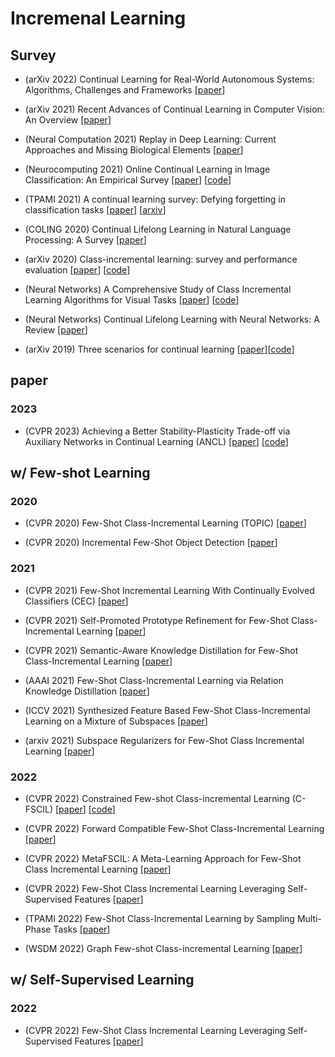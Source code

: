 # Incremenal Learning

## Survey

* (arXiv 2022) Continual Learning for Real-World Autonomous Systems: Algorithms, Challenges and Frameworks [[paper](https://arxiv.org/abs/2105.12374)]

* (arXiv 2021) Recent Advances of Continual Learning in Computer Vision: An Overview [[paper](https://arxiv.org/abs/2109.11369)]

* (Neural Computation 2021) Replay in Deep Learning: Current Approaches and Missing Biological Elements [[paper](https://arxiv.org/abs/2104.04132)]

* (Neurocomputing 2021) Online Continual Learning in Image Classification: An Empirical Survey [[paper](https://arxiv.org/abs/2101.10423)] [[code](https://github.com/RaptorMai/online-continual-learning)]

* (TPAMI 2021) A continual learning survey: Defying forgetting in classification tasks [[paper](https://ieeexplore.ieee.org/abstract/document/9349197)] [[arxiv](https://arxiv.org/pdf/1909.08383.pdf)]

* (COLING 2020) Continual Lifelong Learning in Natural Language Processing: A Survey [[paper](https://www.aclweb.org/anthology/2020.coling-main.574/)]

* (arXiv 2020) Class-incremental learning: survey and performance evaluation [[paper](https://arxiv.org/abs/2010.15277)] [[code](https://github.com/mmasana/FACIL)]

* (Neural Networks) A Comprehensive Study of Class Incremental Learning Algorithms for Visual Tasks [[paper](https://arxiv.org/abs/2011.01844)] [[code](https://github.com/EdenBelouadah/class-incremental-learning/tree/master/cil)]

* (Neural Networks) Continual Lifelong Learning with Neural Networks: A Review [[paper](https://arxiv.org/abs/1802.07569)]

* (arXiv 2019) Three scenarios for continual learning [[paper](https://arxiv.org/abs/1904.07734)][[code](https://github.com/GMvandeVen/continual-learning)]



## paper

### 2023

* (CVPR 2023) Achieving a Better Stability-Plasticity Trade-off via Auxiliary Networks in Continual Learning (ANCL) [[paper](https://arxiv.org/abs/2303.09483)] [[code](https://github.com/kim-sanghwan/ANCL)]


## w/ Few-shot Learning

### 2020

* (CVPR 2020) Few-Shot Class-Incremental Learning (TOPIC) [[paper](https://openaccess.thecvf.com/content_CVPR_2020/html/Tao_Few-Shot_Class-Incremental_Learning_CVPR_2020_paper.html)]

* (CVPR 2020) Incremental Few-Shot Object Detection [[paper](https://openaccess.thecvf.com/content_CVPR_2020/html/Perez-Rua_Incremental_Few-Shot_Object_Detection_CVPR_2020_paper.html)]

### 2021

* (CVPR 2021) Few-Shot Incremental Learning With Continually Evolved Classifiers (CEC) [[paper](https://openaccess.thecvf.com/content/CVPR2021/html/Zhang_Few-Shot_Incremental_Learning_With_Continually_Evolved_Classifiers_CVPR_2021_paper.html)]

* (CVPR 2021) Self-Promoted Prototype Refinement for Few-Shot Class-Incremental Learning [[paper](https://openaccess.thecvf.com/content/CVPR2021/html/Zhu_Self-Promoted_Prototype_Refinement_for_Few-Shot_Class-Incremental_Learning_CVPR_2021_paper.html)]

* (CVPR 2021) Semantic-Aware Knowledge Distillation for Few-Shot Class-Incremental Learning [[paper](https://openaccess.thecvf.com/content/CVPR2021/html/Cheraghian_Semantic-Aware_Knowledge_Distillation_for_Few-Shot_Class-Incremental_Learning_CVPR_2021_paper.html)]

* (AAAI 2021) Few-Shot Class-Incremental Learning via Relation Knowledge Distillation [[paper](https://ojs.aaai.org/index.php/AAAI/article/view/16213)]

* (ICCV 2021) Synthesized Feature Based Few-Shot Class-Incremental Learning on a Mixture of Subspaces [[paper](https://openaccess.thecvf.com/content/ICCV2021/html/Cheraghian_Synthesized_Feature_Based_Few-Shot_Class-Incremental_Learning_on_a_Mixture_of_ICCV_2021_paper.html)]

* (arxiv 2021) Subspace Regularizers for Few-Shot Class Incremental Learning [[paper](https://arxiv.org/abs/2110.07059)]

### 2022

* (CVPR 2022) Constrained Few-shot Class-incremental Learning (C-FSCIL) [[paper](https://openaccess.thecvf.com/content/CVPR2022/html/Hersche_Constrained_Few-Shot_Class-Incremental_Learning_CVPR_2022_paper.html)] [[code](https://github.com/IBM/constrained-FSCIL)]

* (CVPR 2022) Forward Compatible Few-Shot Class-Incremental Learning [[paper](https://openaccess.thecvf.com/content/CVPR2022/html/Zhou_Forward_Compatible_Few-Shot_Class-Incremental_Learning_CVPR_2022_paper.html)]

* (CVPR 2022) MetaFSCIL: A Meta-Learning Approach for Few-Shot Class Incremental Learning [[paper](https://openaccess.thecvf.com/content/CVPR2022/html/Chi_MetaFSCIL_A_Meta-Learning_Approach_for_Few-Shot_Class_Incremental_Learning_CVPR_2022_paper.html)]

* (CVPR 2022) Few-Shot Class Incremental Learning Leveraging Self-Supervised Features [[paper](https://openaccess.thecvf.com/content/CVPR2022W/L3D-IVU/html/Ahmad_Few-Shot_Class_Incremental_Learning_Leveraging_Self-Supervised_Features_CVPRW_2022_paper.html)]

* (TPAMI 2022) Few-Shot Class-Incremental Learning by Sampling Multi-Phase Tasks [[paper](https://ieeexplore.ieee.org/abstract/document/9864267)]

* (WSDM 2022) Graph Few-shot Class-incremental Learning [[paper](https://dl.acm.org/doi/abs/10.1145/3488560.3498455)]



## w/ Self-Supervised Learning

### 2022

* (CVPR 2022) Few-Shot Class Incremental Learning Leveraging Self-Supervised Features [[paper](https://openaccess.thecvf.com/content/CVPR2022W/L3D-IVU/html/Ahmad_Few-Shot_Class_Incremental_Learning_Leveraging_Self-Supervised_Features_CVPRW_2022_paper.html)]
